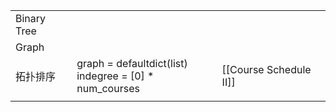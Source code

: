 
|             |                                                           |                        |
| ----------- | --------------------------------------------------------- | ---------------------- |
| Binary Tree |                                                           |                        |
| Graph       |                                                           |                        |
| 拓扑排序        | graph = defaultdict(list)<br>indegree = [0] * num_courses | [[Course Schedule II]] |
|             |                                                           |                        |
